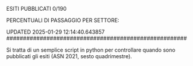 ESITI PUBBLICATI 0/190 

PERCENTUALI DI PASSAGGIO PER SETTORE:

UPDATED 2025-01-29 12:14:40.643857
###################################################### 

Si tratta di un semplice script in python per controllare quando sono pubblicati gli esiti (ASN 2021, sesto quadrimestre).

